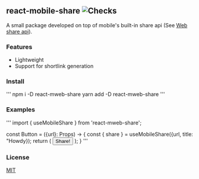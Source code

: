 ## react-mobile-share ![Checks](https://github.com/radu2147/react-mobile-share/actions/workflows/checks.yml/badge.svg)

A small package developed on top of mobile's built-in share api (See [Web share api](https://developer.mozilla.org/en-US/docs/Web/API/Navigator/share)).
### Features

- Lightweight
- Support for shortlink generation

### Install

'''
npm i -D react-mweb-share
yarn add -D react-mweb-share
'''

### Examples

'''
import { useMobileShare } from 'react-mweb-share';

const Button = ({url}: Props) -> {
    const { share } = useMobileShare({url, title: "Howdy});
    return (
        <button onClick={share}>
            Share!
        </button>
    );
}
'''

### License
[MIT](LICENSE)